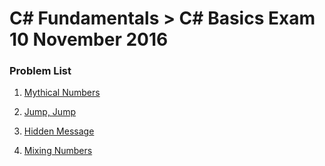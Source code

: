 C# Fundamentals > C# Basics Exam 10 November 2016
================

### Problem List

1. [Mythical Numbers](./1.Mythical_numbers_Description.html)

2. [Jump, Jump](./2.Jump,_Jump_Description.html)

3. [Hidden Message](./3.Hidden_Message_Description.html)

4. [Mixing Numbers](./4.Mixing_numbers_Description.html)


